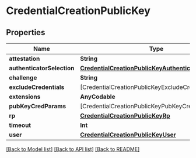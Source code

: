 # CredentialCreationPublicKey

## Properties
Name | Type | Description | Notes
------------ | ------------- | ------------- | -------------
**attestation** | **String** |  | [optional] 
**authenticatorSelection** | [**CredentialCreationPublicKeyAuthenticatorSelection**](CredentialCreationPublicKeyAuthenticatorSelection.md) |  | [optional] 
**challenge** | **String** |  | [optional] 
**excludeCredentials** | [CredentialCreationPublicKeyExcludeCredentialsInner] |  | [optional] 
**extensions** | **AnyCodable** |  | [optional] 
**pubKeyCredParams** | [CredentialCreationPublicKeyPubKeyCredParamsInner] |  | [optional] 
**rp** | [**CredentialCreationPublicKeyRp**](CredentialCreationPublicKeyRp.md) |  | [optional] 
**timeout** | **Int** |  | [optional] 
**user** | [**CredentialCreationPublicKeyUser**](CredentialCreationPublicKeyUser.md) |  | [optional] 

[[Back to Model list]](../README.md#documentation-for-models) [[Back to API list]](../README.md#documentation-for-api-endpoints) [[Back to README]](../README.md)


